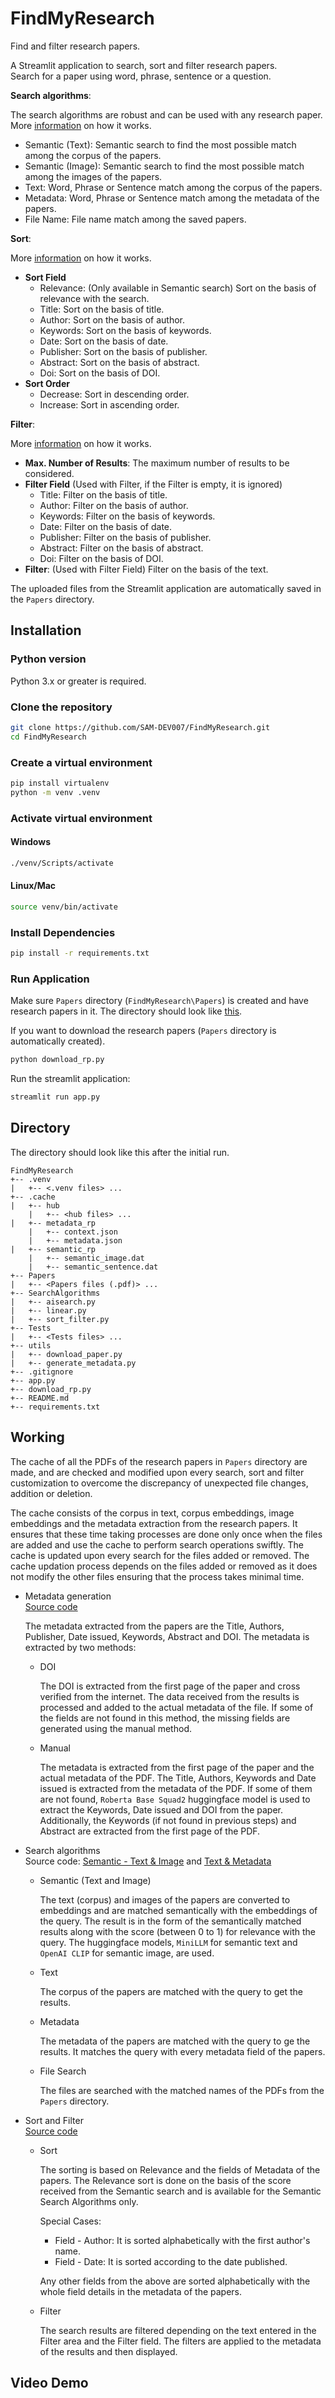# FindMyResearch
Find and filter research papers.

A Streamlit application to search, sort and filter research papers.\
Search for a paper using word, phrase, sentence or a question.

**Search algorithms**:

The search algorithms are robust and can be used with any research paper. More [information](#working) on how it works.
- Semantic (Text): Semantic search to find the most possible match among the corpus of the papers.
- Semantic (Image): Semantic search to find the most possible match among the images of the papers.
- Text: Word, Phrase or Sentence match among the corpus of the papers.
- Metadata: Word, Phrase or Sentence match among the metadata of the papers.
- File Name: File name match among the saved papers.

**Sort**:

More [information](#working) on how it works.
- **Sort Field**
   - Relevance: (Only available in Semantic search) Sort on the basis of relevance with the search.
   - Title: Sort on the basis of title.
   - Author: Sort on the basis of author.
   - Keywords: Sort on the basis of keywords.
   - Date: Sort on the basis of date.
   - Publisher: Sort on the basis of publisher.
   - Abstract: Sort on the basis of abstract.
   - Doi: Sort on the basis of DOI.
- **Sort Order**
   - Decrease: Sort in descending order.
   - Increase: Sort in ascending order.

**Filter**:

More [information](#working) on how it works.
- **Max. Number of Results**: The maximum number of results to be considered.
- **Filter Field** (Used with Filter, if the Filter is empty, it is ignored)
  - Title: Filter on the basis of title.
  - Author: Filter on the basis of author.
  - Keywords: Filter on the basis of keywords.
  - Date: Filter on the basis of date.
  - Publisher: Filter on the basis of publisher.
  - Abstract: Filter on the basis of abstract.
  - Doi: Filter on the basis of DOI.
- **Filter**: (Used with Filter Field) Filter on the basis of the text.

The uploaded files from the Streamlit application are automatically saved in the `Papers` directory.

## Installation
### Python version
Python 3.x or greater is required.

### Clone the repository
```bash
git clone https://github.com/SAM-DEV007/FindMyResearch.git
cd FindMyResearch
```

### Create a virtual environment
```bash
pip install virtualenv
python -m venv .venv
```

### Activate virtual environment
#### Windows
```bash
./venv/Scripts/activate
```
#### Linux/Mac
```bash
source venv/bin/activate
```

### Install Dependencies
```bash
pip install -r requirements.txt
```

### Run Application
Make sure `Papers` directory (`FindMyResearch\Papers`) is created and have research papers in it. The directory should look like [this](#directory).

If you want to download the research papers (`Papers` directory is automatically created).
```bash
python download_rp.py
```
Run the streamlit application:
```bash
streamlit run app.py
```

## Directory
The directory should look like this after the initial run.

```
FindMyResearch
+-- .venv
|   +-- <.venv files> ...
+-- .cache
|   +-- hub
    |   +-- <hub files> ...
|   +-- metadata_rp
    |   +-- context.json
    |   +-- metadata.json
|   +-- semantic_rp
    |   +-- semantic_image.dat
    |   +-- semantic_sentence.dat
+-- Papers
|   +-- <Papers files (.pdf)> ...
+-- SearchAlgorithms
|   +-- aisearch.py
|   +-- linear.py
|   +-- sort_filter.py
+-- Tests
|   +-- <Tests files> ...
+-- utils
|   +-- download_paper.py
|   +-- generate_metadata.py
+-- .gitignore
+-- app.py
+-- download_rp.py
+-- README.md
+-- requirements.txt
```

## Working
The cache of all the PDFs of the research papers in `Papers` directory are made, and are checked and modified upon every search, sort and filter customization to overcome the discrepancy of unexpected file changes, addition or deletion.

The cache consists of the corpus in text, corpus embeddings, image embeddings and the metadata extraction from the research papers. It ensures that these time taking processes are done only once when the files are added and use the cache to perform search operations swiftly. The cache is updated upon every search for the files added or removed. The cache updation process depends on the files added or removed as it does not modify the other files ensuring that the process takes minimal time.

- Metadata generation\
  [Source code](utils/generate_metadata.py)
  
  The metadata extracted from the papers are the Title, Authors, Publisher, Date issued, Keywords, Abstract and DOI. The metadata is extracted by two methods:
  - DOI
    
    The DOI is extracted from the first page of the paper and cross verified from the internet. The data received from the results is processed and added to the actual metadata of the file. If some of the fields     are not found in this method, the missing fields are generated using the manual method.
  - Manual
    
    The metadata is extracted from the first page of the paper and the actual metadata of the PDF. The Title, Authors, Keywords and Date issued is extracted from the metadata of the PDF. If some of them are not      found, `Roberta Base Squad2` huggingface model is used to extract the Keywords, Date issued and DOI from the paper. Additionally, the Keywords (if not found in previous steps) and Abstract are extracted from     the first page of the PDF.
  
- Search algorithms\
  Source code: [Semantic - Text & Image](SearchAlgorithms/aisearch.py) and [Text & Metadata](SearchAlgorithms/linear.py)

  - Semantic (Text and Image)

    The text (corpus) and images of the papers are converted to embeddings and are matched semantically with the embeddings of the query. The result is in the form of the semantically matched results along with      the score (between 0 to 1) for relevance with the query. The huggingface models, `MiniLLM` for semantic text and `OpenAI CLIP` for semantic image, are used.
  - Text

    The corpus of the papers are matched with the query to get the results.
  - Metadata

    The metadata of the papers are matched with the query to ge the results. It matches the query with every metadata field of the papers.
  - File Search

    The files are searched with the matched names of the PDFs from the `Papers` directory.
  
- Sort and Filter\
  [Source code](SearchAlgorithms/sort_filter.py)

  - Sort
    
    The sorting is based on Relevance and the fields of Metadata of the papers. The Relevance sort is done on the basis of the score received from the Semantic search and is available for the Semantic Search         Algorithms only.

    Special Cases:
    
    - Field - Author: It is sorted alphabetically with the first author's name.
    - Field - Date: It is sorted according to the date published.

    Any other fields from the above are sorted alphabetically with the whole field details in the metadata of the papers.
    
  - Filter

    The search results are filtered depending on the text entered in the Filter area and the Filter field. The filters are applied to the metadata of the results and then displayed.

## Video Demo
